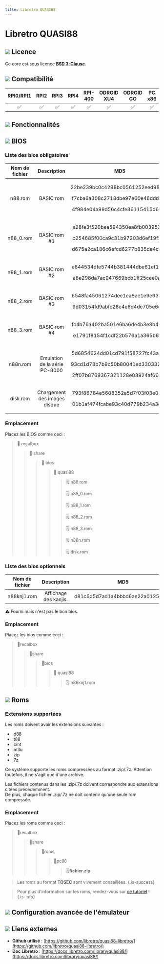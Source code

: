 ```yaml
---
title: Libretro QUASI88
---
```


# Libretro QUASI88



## ![](./gerald-g-parchment-background-or-border-5.svg) Licence

Ce core est sous licence [**BSD 3-Clause**](https://github.com/libretro/quasi88-libretro/blob/master/LICENSE).

## ![](./compatibility.png) Compatibilité

| RPI0/RPI1 | RPI2 | RPI3 | RPI4 | RPI-400 | ODROID XU4 | ODROID GO | PC x86 | PC X86\_64 |
| :---: | :---: | :---: | :---: | :---: | :---: | :---: | :---: | :---: |
| ✅ | ✅ | ✅ | ✅ | ✅ | ✅ | ✅ | ✅ | ✅ |

## ![](./cogwheel-145804_640.png) Fonctionnalités



## ![](./tqfp32.svg) BIOS

### Liste des bios obligatoires

<table>
  <thead>
    <tr>
      <th style="text-align:center"><b>Nom de fichier</b>
      </th>
      <th style="text-align:center">Description</th>
      <th style="text-align:center">MD5</th>
      <th style="text-align:center">Fourni</th>
    </tr>
  </thead>
  <tbody>
    <tr>
      <td style="text-align:center">n88.rom</td>
      <td style="text-align:center">BASIC rom</td>
      <td style="text-align:center">
        <p>22be239bc0c4298bc0561252eed98633</p>
        <p>f7cba6a308c2718dbe97e60e46ddd66a</p>
        <p>4f984e04a99d56c4cfe36115415d6eb8</p>
      </td>
      <td style="text-align:center">&#x274C;</td>
    </tr>
    <tr>
      <td style="text-align:center">n88_0.rom</td>
      <td style="text-align:center">BASIC rom #1</td>
      <td style="text-align:center">
        <p>e28fe3f520bea594350ea8fb00395370</p>
        <p>c254685f00ca9c31b97203d6ef19f5e2</p>
        <p>d675a2ca186c6efcd6277b835de4c7e5</p>
      </td>
      <td style="text-align:center">&#x274C;</td>
    </tr>
    <tr>
      <td style="text-align:center">n88_1.rom</td>
      <td style="text-align:center">BASIC rom #2</td>
      <td style="text-align:center">
        <p>e844534dfe5744b381444dbe61ef1b66</p>
        <p>a8e298da7ac947669bcb1ff25cee0a83</p>
      </td>
      <td style="text-align:center">&#x274C;</td>
    </tr>
    <tr>
      <td style="text-align:center">n88_2.rom</td>
      <td style="text-align:center">BASIC rom #3</td>
      <td style="text-align:center">
        <p>6548fa45061274dee1ea8ae1e9e93910</p>
        <p>9d03154fd9abfc28c4e6d4dc705e6e23</p>
      </td>
      <td style="text-align:center">&#x274C;</td>
    </tr>
    <tr>
      <td style="text-align:center">n88_3.rom</td>
      <td style="text-align:center">BASIC rom #4</td>
      <td style="text-align:center">
        <p>fc4b76a402ba501e6ba6de4b3e8b4273</p>
        <p>e1791f8154f1cdf22b576a1a365b6e1f</p>
      </td>
      <td style="text-align:center">&#x274C;</td>
    </tr>
    <tr>
      <td style="text-align:center">n88n.rom</td>
      <td style="text-align:center">Emulation de la s&#xE9;rie PC-8000</td>
      <td style="text-align:center">
        <p>5d6854624dd01cd791f58727fc43a525</p>
        <p>93cd1d78b7b9c50b80041ed330332ece</p>
        <p>2ff07b8769367321128e03924af668a0</p>
      </td>
      <td style="text-align:center">&#x274C;</td>
    </tr>
    <tr>
      <td style="text-align:center">disk.rom</td>
      <td style="text-align:center">Chargement des images disque</td>
      <td style="text-align:center">
        <p>793f86784e5608352a5d7f03f03e0858</p>
        <p>01b1af474fcabe93c40d779b234a3825</p>
      </td>
      <td style="text-align:center">&#x274C;</td>
    </tr>
  </tbody>
</table>

### Emplacement

Placez les BIOS comme ceci :

> 📁 recalbox
>
> > 📁 share
> >
> > > 📁 bios
> > >
> > > > 📁 quasi88
> > > >
> > > > > 🗒 n88.rom
> > > > >
> > > > > 🗒 n88\_0.rom
> > > > >
> > > > > 🗒 n88\_1.rom
> > > > >
> > > > > 🗒 n88\_2.rom
> > > > >
> > > > > 🗒 n88\_3.rom
> > > > >
> > > > > 🗒 n88n.rom
> > > > >
> > > > > 🗒 disk.rom

### Liste des bios optionnels

| Nom de fichier | Description | MD5 | Fourni |
| :---: | :---: | :---: | :---: |
| n88knj1.rom | Affichage des kanjis. | d81c6d5d7ad1a4bbbd6ae22a01257603 | ⚠ |

⚠ Fourni mais n'est pas le bon bios.

### **Emplacement**

Placez les bios comme ceci :

> 📁recalbox
>
> > 📁share
> >
> > > 📁bios
> > >
> > > > 📁 quasi88
> > > >
> > > > > 🗒 n88knj1.rom

## ![](./rom-30098_640.png) Roms

### **Extensions supportées**

Les roms doivent avoir les extensions suivantes :

* .d88
* .t88
* .cmt
* .m3u
* .zip
* .7z

Ce système supporte les roms compressées au format .zip/.7z. Attention toutefois, il ne s'agit que d'une archive.

Les fichiers contenus dans les .zip/.7z doivent correspondre aux extensions citées précédemment.  
De plus, chaque fichier .zip/.7z ne doit contenir qu'une seule rom compressée.

### **Emplacement**

Placez les roms comme ceci : 

> 📁recalbox
>
> > 📁share
> >
> > > 📁roms
> > >
> > > > 📁pc88
> > > >
> > > > > 🗒**fichier.zip**


>Les roms au format **TOSEC** sont vivement conseillées.
{.is-success}


>Pour plus d'information sur les roms, rendez-vous sur [ce tutoriel](/v/francais/tutoriels/jeux/generalite/les-roms-et-les-isos) !
{.is-info}

## ![](./hammer-28636_640.png) Configuration avancée de l'émulateur



## ![](./kisspng-web-development-world-wide-web-computer-icons-webs-world-wide-web-icon-png-5ab05c24477216.4540070115215073642927.png) Liens externes

* **Github utilisé** : [https://github.com/libretro/quasi88-libretro/](https://github.com/libretro/quasi88-libretro/)
* **Doc Libretro** : [https://docs.libretro.com/library/quasi88/](https://docs.libretro.com/library/quasi88/)

